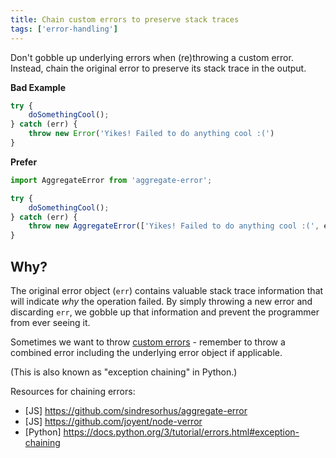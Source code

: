 ```yaml
---
title: Chain custom errors to preserve stack traces
tags: ['error-handling']
---
```


Don't gobble up underlying errors when (re)throwing a custom error. Instead,
chain the original error to preserve its stack trace in the output.

**Bad Example**

```js
try {
    doSomethingCool();
} catch (err) {
    throw new Error('Yikes! Failed to do anything cool :(')
}
```

**Prefer**

```js
import AggregateError from 'aggregate-error';

try {
    doSomethingCool();
} catch (err) {
    throw new AggregateError(['Yikes! Failed to do anything cool :(', err])
}
```

## Why?

The original error object (`err`) contains valuable stack trace information that
will indicate _why_ the operation failed. By simply throwing a new error and
discarding `err`, we gobble up that information and prevent the programmer from
ever seeing it.

Sometimes we want to throw [custom errors][custom-errors] - remember to throw a
combined error including the underlying error object if applicable.

[custom-errors]: https://programming.protips.wiki/custom-errors/

(This is also known as "exception chaining" in Python.)

Resources for chaining errors:
- [JS] <https://github.com/sindresorhus/aggregate-error>
- [JS] <https://github.com/joyent/node-verror>
- [Python] <https://docs.python.org/3/tutorial/errors.html#exception-chaining>
